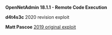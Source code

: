 **OpenNetAdmin 18.1.1 - Remote Code Execution**

**d4t4s3c** 2020 revision exploit
  
**Matt Pascoe** [2019 original exploit](https://www.exploit-db.com/exploits/47691)
